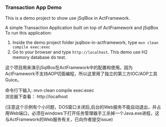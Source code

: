 ### Transaction App Demo
This is a demo project to show use jSqlBox in ActFramework.
 
A simple Transaction Application built on top of ActFramework and jSqlBox 
To run this application: 
1. Inside the demo project folder jsqlbox-in-actframework, type `mvn clean compile exec:exec`
2. Go to your browser and type `http://localhost`. 
This demo use H2 memory database do test.

这个项目用来演示jSqlBox在ActFramework中的配置和使用。因为ActFramework不支持AOP切面编程，所以这里用了独立的第三方IOC/AOP工具Guice。

命令行下输入:  mvn clean compile exec:exec  
浏览器下查看： http://localhost  

(注意这个示例有个小问题，DOS窗口关闭后,后台的Web服务不能自动退出，并占用Web端口，必须在windows下打开任务管理器手工杀掉一个Java.exe进程，这与ActFramework的Web服务有关，已向作者提交issue)